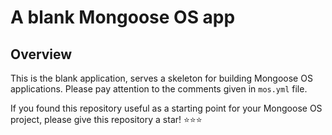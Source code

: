 # A blank Mongoose OS app

## Overview

This is the blank application, serves a skeleton for building Mongoose OS applications. Please pay attention to the comments given in `mos.yml` file.

If you found this repository useful as a starting point for your Mongoose OS project, please give this repository a star! ⭐⭐⭐